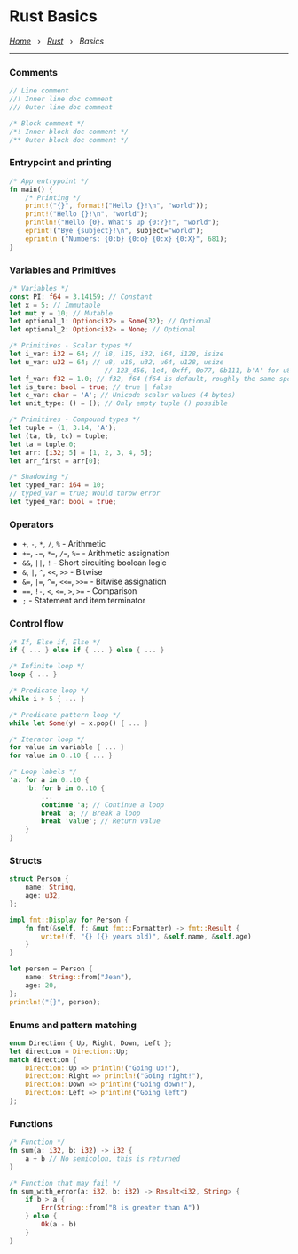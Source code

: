 # Rust Basics

*[Home](../README.md)* &nbsp; › &nbsp;
*[Rust](./rust.md)* &nbsp; › &nbsp;
*Basics*

---

### Comments

```rust
// Line comment
//! Inner line doc comment
/// Outer line doc comment

/* Block comment */
/*! Inner block doc comment */
/** Outer block doc comment */
```

### Entrypoint and printing

```rust
/* App entrypoint */
fn main() {
    /* Printing */
    print!("{}", format!("Hello {}!\n", "world"));
    print!("Hello {}!\n", "world");
    println!("Hello {0}. What's up {0:?}!", "world");
    eprint!("Bye {subject}!\n", subject="world");
    eprintln!("Numbers: {0:b} {0:o} {0:x} {0:X}", 681);
}
```

### Variables and Primitives

```rust
/* Variables */
const PI: f64 = 3.14159; // Constant
let x = 5; // Immutable
let mut y = 10; // Mutable
let optional_1: Option<i32> = Some(32); // Optional
let optional_2: Option<i32> = None; // Optional

/* Primitives - Scalar types */
let i_var: i32 = 64; // i8, i16, i32, i64, i128, isize
let u_var: u32 = 64; // u8, u16, u32, u64, u128, usize
                        // 123_456, 1e4, 0xff, 0o77, 0b111, b'A' for u8
let f_var: f32 = 1.0; // f32, f64 (f64 is default, roughly the same speed)
let is_ture: bool = true; // true | false
let c_var: char = 'A'; // Unicode scalar values (4 bytes)
let unit_type: () = (); // Only empty tuple () possible

/* Primitives - Compound types */
let tuple = (1, 3.14, 'A');
let (ta, tb, tc) = tuple;
let ta = tuple.0;
let arr: [i32; 5] = [1, 2, 3, 4, 5]; 
let arr_first = arr[0];

/* Shadowing */
let typed_var: i64 = 10;
// typed_var = true; Would throw error
let typed_var: bool = true;
```

### Operators

- `+`, `-`, `*`, `/`, `%` - Arithmetic
- `+=`, `-=`, `*=`, `/=`, `%=` - Arithmetic assignation
- `&&`, `||`, `!` - Short circuiting boolean logic
- `&`, `|`, `^`, `<<`, `>>` - Bitwise
- `&=`, `|=`, `^=`, `<<=`, `>>=` - Bitwise assignation
- `==`, `!-`, `<`, `<=`, `>`, `>=` - Comparison
- `;` - Statement and item terminator

### Control flow

```rust
/* If, Else if, Else */
if { ... } else if { ... } else { ... }

/* Infinite loop */
loop { ... } 

/* Predicate loop */
while i > 5 { ... }

/* Predicate pattern loop */
while let Some(y) = x.pop() { ... }

/* Iterator loop */
for value in variable { ... }
for value in 0..10 { ... }

/* Loop labels */
'a: for a in 0..10 {
    'b: for b in 0..10 {
        ...
        continue 'a; // Continue a loop
        break 'a; // Break a loop
        break 'value'; // Return value
    }
}
```

### Structs

```rust
struct Person {
    name: String,
    age: u32,
};

impl fmt::Display for Person {
    fn fmt(&self, f: &mut fmt::Formatter) -> fmt::Result {
        write!(f, "{} ({} years old)", &self.name, &self.age)
    }
}

let person = Person {
    name: String::from("Jean"),
    age: 20,
};
println!("{}", person);
```

### Enums and pattern matching

```rust
enum Direction { Up, Right, Down, Left };
let direction = Direction::Up;
match direction {
    Direction::Up => println!("Going up!"),
    Direction::Right => println!("Going right!"),
    Direction::Down => println!("Going down!"),
    Direction::Left => println!("Going left")
};
```

### Functions

```rust
/* Function */
fn sum(a: i32, b: i32) -> i32 {
    a + b // No semicolon, this is returned
}

/* Function that may fail */
fn sum_with_error(a: i32, b: i32) -> Result<i32, String> {
    if b > a {
        Err(String::from("B is greater than A"))
    } else {
        Ok(a - b)
    }
}
```

